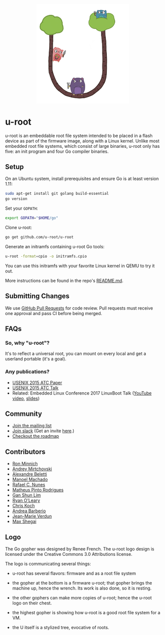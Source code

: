 <center>
<img src="img/u-root-logo.png" alt="u-root logo" width=300 />
</center>


# u-root

u-root is an embeddable root file system intended to be placed in a flash device
as part of the firmware image, along with a Linux kernel. Unlike most embedded
root file systems, which consist of large binaries, u-root only has five: an
init program and four Go compiler binaries.

## Setup

On an Ubuntu system, install prerequisites and ensure Go is at least version
1.11:

```sh
sudo apt-get install git golang build-essential
go version
```

Set your `GOPATH`:

```sh
export GOPATH="$HOME/go"
```

Clone u-root:

```sh
go get github.com/u-root/u-root
```

Generate an initramfs containing u-root Go tools:

```sh
u-root -format=cpio -o initramfs.cpio
```

You can use this initramfs with your favorite Linux kernel in QEMU to try it
out.

More instructions can be found in the repo's
[README.md](https://github.com/u-root/u-root/blob/master/README.md).

## Submitting Changes

We use [GitHub Pull Requests](https://github.com/u-root/u-root/pulls) for code
review. Pull requests must receive one approval and pass CI before being merged.


## FAQs

### So, why "u-root"?

It's to reflect a universal root, you can mount on every
local and get a userland portable (it's a goal).

### Any publications?

- [USENIX 2015 ATC Paper](https://www.usenix.org/system/files/conference/atc15/atc15-paper-minnich.pdf)
- [USENIX 2015 ATC Talk](https://www.usenix.org/conference/atc15/technical-session/presentation/minnich)
- Related: Embedded Linux Conference 2017 LinuxBoot Talk ([YouTube video](https://www.youtube.com/watch?v=iffTJ1vPCSo), [slides](https://schd.ws/hosted_files/osseu17/84/Replace%20UEFI%20with%20Linux.pdf))


## Community

- [Join the mailing list](https://groups.google.com/forum/#!forum/u-root)
- [Join slack](https://u-root.slack.com/) (Get an invite [here](http://slack.u-root.com).)
- [Checkout the roadmap](https://github.com/u-root/u-root/blob/master/roadmap.md)


## Contributors

* [Ron Minnich](https://github.com/rminnich)
* [Andrey Mirtchovski](https://github.com/mirtchovski)
* [Alexandre Beletti](https://github.com/rhiguita)
* [Manoel Machado](https://github.com/ryukinix)
* [Rafael C. Nunes](https://github.com/rafaelcn)
* [Matheus Pinto Rodrigues](https://github.com/mathgamain)
* [Gan Shun Lim](https://github.com/GanShun)
* [Ryan O'Leary](https://github.com/rjoleary)
* [Chris Koch](https://github.com/hugelgupf)
* [Andrea Barberio](https://github.com/insomniacslk)
* [Jean-Marie Verdun](https://github.com/vejmarie)
* [Max Shegai](https://github.com/n-canter)

## Logo

The Go gopher was designed by Renee French.
The u-root logo design is licensed under the Creative Commons 3.0 Attributions license.

The logo is communicating several things:

- u-root has several flavors: firmware and as a root file system

- the gopher at the bottom is a firmware u-root; that gopher brings the machine up, hence the wrench. Its work is also done, so it is resting.

- the other gophers can make more copies of u-root; hence the u-root logo on their chest.

- the highest gopher is showing how u-root is a good root file system for a VM.

- the U itself is a stylized tree, evocative of roots.

